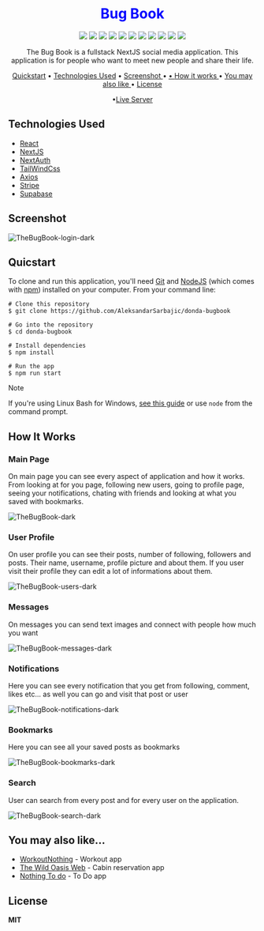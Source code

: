 <div align="center">
 <h1 style="color:blue;">Bug Book</h1>
 </div>

<div align="center">
<img src="https://img.shields.io/npm/v/npm.svg?logo=npm"/>
<img src="https://img.shields.io/badge/react-v19.0.0_rc-blue?logo=react"/>
<img src="https://img.shields.io/badge/nextjs-v15.0.0_rc-black?logo=nextdotjs"/>
<img src="https://img.shields.io/badge/prisma-v6.16.1-white?logo=prisma"/>
<img src="https://img.shields.io/badge/tailwind-v3.4.1-blue?logo=tailwindcss"/>
<img src="https://img.shields.io/badge/zod-v3.23.8-white?logo=zod"/>
<img src="https://img.shields.io/badge/radixui-v^1.1.1-white?logo=radixui"/>
<img src="https://img.shields.io/badge/typescript-v5-blue?logo=typescript"/>
<img src="https://img.shields.io/badge/lucia-v3.2.2-purple?logo=lucia"/>
<img src="https://img.shields.io/badge/reactquery-v5.50.1-red?logo=reactquery"/>
<img src="https://img.shields.io/badge/datefns-v3.6.0-pink?logo=datefns"/>
</div>

<p align="center">The Bug Book is a fullstack NextJS social media application. This application is for people who want to meet new people and share their life.</p>

<div align="center">
  
<a href="#quicstart" >Quickstart</a> • <a href="#technologies-used" align="center">Technologies Used</a> •  <a href="#screenshot" align="center"> Screenshot </a> • <a href="#you-may-also-like" align="center"> •  <a href="#how-it-works" align="center"> How it works </a> • <a align="center" href="you-may-also-like"> You may also like  </a> •  <a href="#license" align="center"> License  </a>

•<a href="https://donda-sma.vercel.app" align="Center">Live Server</a>

</div>

## Technologies Used

- [React](https://react.dev/)
- [NextJS](https://vercel.com/frameworks/nextjs)
- [NextAuth](https://next-auth.js.org/)
- [TailWindCss](https://tailwindcss.com/docs/customizing-colors)
- [Axios](https://axios-http.com/)
- [Stripe](https://stripe.com/)
- [Supabase](https://supabase.com/)

## Screenshot

![TheBugBook-login-dark](https://github.com/user-attachments/assets/330630c6-401e-4c3b-9647-f459a0ae3591)

## Quicstart

To clone and run this application, you'll need [Git](https://git-scm.com/) and [NodeJS](https://nodejs.org/en) (which comes with [npm](https://www.npmjs.com/)) installed on your computer. From your command line:

```
# Clone this repository
$ git clone https://github.com/AleksandarSarbajic/donda-bugbook

# Go into the repository
$ cd donda-bugbook

# Install dependencies
$ npm install

# Run the app
$ npm run start
```

> [!NOTE]  
> If you're using Linux Bash for Windows, [see this guide](https://www.howtogeek.com/261575/how-to-run-graphical-linux-desktop-applications-from-windows-10s-bash-shell/) or use `node` from the command prompt.

## How It Works

### Main Page

On main page you can see every aspect of application and how it works. From looking at for you page, following new users, going to profile page, seeing your notifications, chating with friends and looking at what you saved with bookmarks.

![TheBugBook-dark](https://github.com/user-attachments/assets/6c447277-cd8b-4451-9998-877145847a83)

### User Profile

On user profile you can see their posts, number of following, followers and posts. Their name, username, profile picture and about them. If you user visit their profile they can edit a lot of informations about them.

![TheBugBook-users-dark](https://github.com/user-attachments/assets/980c34d3-bbc4-43ce-8ee5-f6e5ff52a2f3)

### Messages

On messages you can send text images and connect with people how much you want

![TheBugBook-messages-dark](https://github.com/user-attachments/assets/0773c18b-d71d-47c8-b84b-14d7a212d582)

### Notifications

Here you can see every notification that you get from following, comment, likes etc... as well you can go and visit that post or user

![TheBugBook-notifications-dark](https://github.com/user-attachments/assets/d2313c03-9061-4b10-bdb1-95c25b94312d)

### Bookmarks

Here you can see all your saved posts as bookmarks

![TheBugBook-bookmarks-dark](https://github.com/user-attachments/assets/f94f09a1-8953-476f-9df2-1db9bfed567e)

### Search

User can search from every post and for every user on the application.

![TheBugBook-search-dark](https://github.com/user-attachments/assets/8a6a1b41-377f-4fce-807b-3904d41788cf)

## You may also like...

- [WorkoutNothing](https://github.com/AleksandarSarbajic/WorkoutNothing) - Workout app
- [The Wild Oasis Web](https://github.com/AleksandarSarbajic/the-wild-oasis-web) - Cabin reservation app
- [Nothing To do](https://github.com/AleksandarSarbajic/NothingTodo) - To Do app

## License

**MIT**
